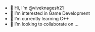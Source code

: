 - 👋 Hi, I’m @viveknagesh21
- 👀 I’m interested in Game Development
- 🌱 I’m currently learning C++ 
- 💞️ I’m looking to collaborate on ...

<!---
viveknagesh21/viveknagesh21 is a ✨ special ✨ repository because its `README.md` (this file) appears on your GitHub profile.
You can click the Preview link to take a look at your changes.
--->
